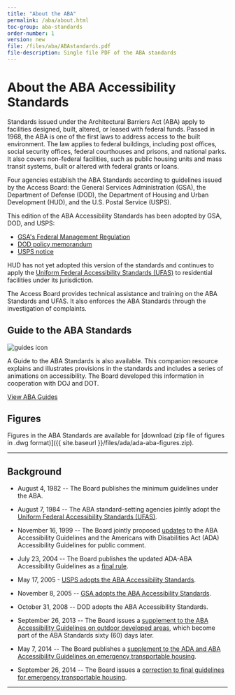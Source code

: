 ```yaml
---
title: "About the ABA"
permalink: /aba/about.html
toc-group: aba-standards
order-number: 1
version: new
file: /files/aba/ABAstandards.pdf
file-description: Single file PDF of the ABA standards
---
```


# About the ABA Accessibility Standards

Standards issued under the Architectural Barriers Act (ABA) apply to facilities designed, built, altered, or leased with federal funds. Passed in 1968, the ABA is one of the first laws to address access to the built environment. The law applies to federal buildings, including post offices, social security offices, federal courthouses and prisons, and national parks. It also covers non-federal facilities, such as public housing units and mass transit systems, built or altered with federal grants or loans.

Four agencies establish the ABA Standards according to guidelines issued by the Access Board: the General Services Administration (GSA), the Department of Defense (DOD), the Department of Housing and Urban Development (HUD), and the U.S. Postal Service (USPS).

This edition of the ABA Accessibility Standards has been adopted by GSA, DOD, and USPS:

-   [GSA's Federal Management Regulation](https://www.gsa.gov/policy-regulations/regulations/federal-management-regulation-fmr?asset=119604#idtopicx2x71439)
-   [DOD policy memorandum](/aba/background/dod-policy-memo.html)
-   [USPS notice](http://www.gpo.gov/fdsys/pkg/FR-2005-05-17/html/05-9745.htm)

HUD has not yet adopted this version of the standards and continues to apply the [Uniform Federal Accessibility Standards (UFAS)](ufas.html) to residential facilities under its jurisdiction.

The Access Board provides technical assistance and training on the ABA Standards and UFAS. It also enforces the ABA Standards through the investigation of complaints.

<div class="bg-primary-lighter border border-primary padding-2 margin-x-neg-2">
    <h2>Guide to the ABA Standards</h2>
    <div class="float-right width-card">
        <img class="" alt="guides icon" src="/assets/stock/guide.svg">
    </div>
    <p>A Guide to the ABA Standards is also available.  This companion resource explains and illustrates provisions in the standards and includes a series of animations on accessibility. The Board developed this information in cooperation with DOJ and DOT.</p>
    <div class="grid-container margin-y-3 text-center">
    <a class="usa-button usa-button--big margin-x-auto" href="/aba/guides/">View ABA Guides</a>
    </div>
</div>

## Figures

Figures in the ABA Standards are available for [download (zip file of figures in .dwg format)]({{ site.baseurl }}/files/ada/ada-aba-figures.zip).


---


## Background

- August 4, 1982 -- The Board publishes the minimum guidelines under the ABA. 

- August 7, 1984 -- The ABA standard-setting agencies jointly adopt the [Uniform Federal Accessibility Standards (UFAS)](ufas.html).

- November 16, 1999 -- The Board jointly proposed [updates](https://www.federalregister.gov/documents/1999/11/16/99-29250/americans-with-disabilities-act-ada-accessibility-guidelines-for-buildings-and-facilities) to the ABA Accessibility Guidelines and the Americans with Disabilities Act (ADA) Accessibility Guidelines for public comment.

- July 23, 2004 -- The Board publishes the updated ADA-ABA Accessibility Guidelines as a [final rule](https://www.federalregister.gov/documents/2004/07/23/04-16025/americans-with-disabilities-act-ada-accessibility-guidelines-for-buildings-and-facilities).

- May 17, 2005 - [USPS adopts the ABA Accessibility Standards](https://www.federalregister.gov/documents/2005/05/17/05-9745/usps-standards-for-facility-accessibility).

- November 8, 2005 -- [GSA adopts the ABA Accessibility Standards](https://www.federalregister.gov/documents/2005/11/08/05-21644/federal-management-regulation-real-property-policies-update).

- October 31, 2008 -- DOD adopts the ABA Accessibility Standards.

- September 26, 2013 -- The Board issues a [supplement to the ABA Accessibility Guidelines on outdoor developed areas](https://www.regulations.gov/document?D=ATBCB-2009-0006-0085), which become part of the ABA Standards sixty (60) days later.

- May 7, 2014 -- The Board publishes a [supplement to the ADA and ABA Accessibility Guidelines on emergency transportable housing](https://www.regulations.gov/document?D=ATBCB-2012-0004-0039).

- September 26, 2014 -- The Board issues a [correction to final guidelines for emergency transportable housing](https://www.regulations.gov/document?D=ATBCB-2012-0004-0041).



---


